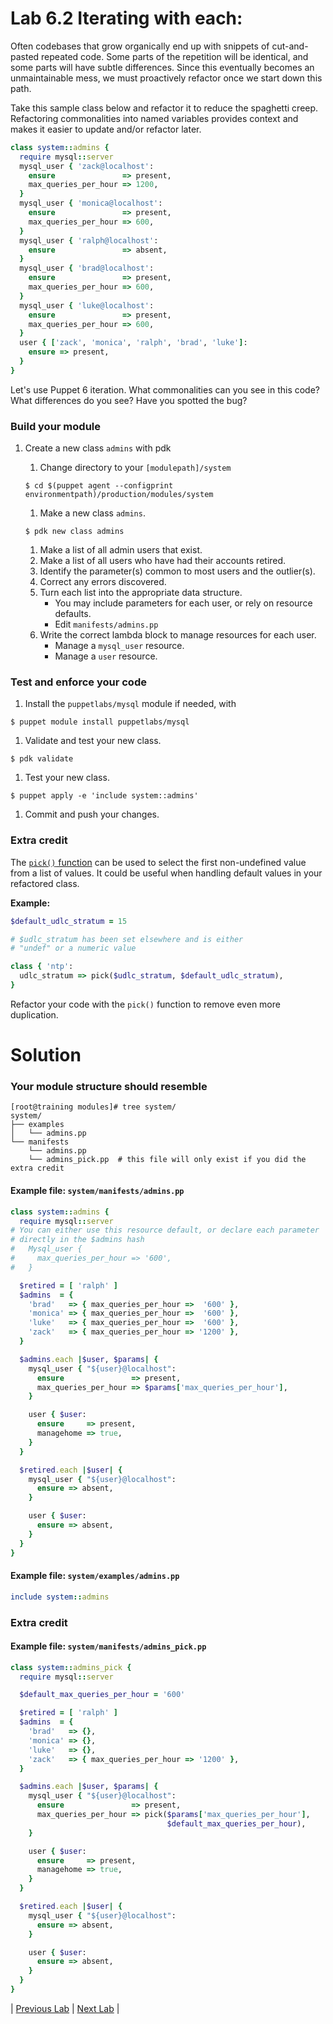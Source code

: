 # Lab 6.2 Iterating with each:

Often codebases that grow organically end up with snippets of cut-and-pasted repeated code. Some parts of the repetition will be identical, and some parts will have subtle differences. Since this eventually becomes an unmaintainable mess, we must proactively refactor once we start down this path.

Take this sample class below and refactor it to reduce the spaghetti creep. Refactoring commonalities into named variables provides context and makes it easier to update and/or refactor later.

```ruby
class system::admins {
  require mysql::server
  mysql_user { 'zack@localhost':
    ensure               => present,
    max_queries_per_hour => 1200,
  }
  mysql_user { 'monica@localhost':
    ensure               => present,
    max_queries_per_hour => 600,
  }
  mysql_user { 'ralph@localhost':
    ensure               => absent,
  }
  mysql_user { 'brad@localhost':
    ensure               => present,
    max_queries_per_hour => 600,
  }
  mysql_user { 'luke@localhost':
    ensure               => present,
    max_queries_per_hour => 600,
  }
  user { ['zack', 'monica', 'ralph', 'brad', 'luke']:
    ensure => present,
  }
}
```

Let's use Puppet 6 iteration. What commonalities can you see in this code? What differences do you see? Have you spotted the bug?

### Build your module
1. Create a new class `admins` with pdk
    1. Change directory to your `[modulepath]/system`

      ```$ cd $(puppet agent --configprint environmentpath)/production/modules/system```

    1. Make a new class `admins`.

      ```$ pdk new class admins```

    1. Make a list of all admin users that exist.
    1. Make a list of all users who have had their accounts retired.
    1. Identify the parameter(s) common to most users and the outlier(s).
    1. Correct any errors discovered.
    1. Turn each list into the appropriate data structure.
        * You may include parameters for each user, or rely on resource defaults.
        * Edit `manifests/admins.pp`
    1. Write the correct lambda block to manage resources for each user.
        * Manage a `mysql_user` resource.
        * Manage a `user` resource.

### Test and enforce your code

1. Install the `puppetlabs/mysql` module if needed, with

  ```$ puppet module install puppetlabs/mysql```

1. Validate and test your new class.

  ```$ pdk validate```

1. Test your new class.

  ```$ puppet apply -e 'include system::admins'```

1. Commit and push your changes.

### Extra credit

The [`pick()` function](https://forge.puppet.com/puppetlabs/stdlib#pick) can be used to select the first non-undefined value from a list of values. It could be useful when handling default values in your refactored class.

**Example:**

```ruby
$default_udlc_stratum = 15

# $udlc_stratum has been set elsewhere and is either
# "undef" or a numeric value

class { 'ntp':
  udlc_stratum => pick($udlc_stratum, $default_udlc_stratum),
}
```

Refactor your code with the `pick()` function to remove even more duplication.

# Solution

### Your module structure should resemble

```
[root@training modules]# tree system/
system/
├── examples
│   └── admins.pp
└── manifests
    └── admins.pp
    └── admins_pick.pp  # this file will only exist if you did the extra credit
```

#### Example file: `system/manifests/admins.pp`

```ruby
class system::admins {
  require mysql::server
# You can either use this resource default, or declare each parameter
# directly in the $admins hash
#   Mysql_user {
#     max_queries_per_hour => '600',
#   }

  $retired = [ 'ralph' ]
  $admins  = {
    'brad'   => { max_queries_per_hour =>  '600' },
    'monica' => { max_queries_per_hour =>  '600' },
    'luke'   => { max_queries_per_hour =>  '600' },
    'zack'   => { max_queries_per_hour => '1200' },
  }

  $admins.each |$user, $params| {
    mysql_user { "${user}@localhost":
      ensure               => present,
      max_queries_per_hour => $params['max_queries_per_hour'],
    }

    user { $user:
      ensure     => present,
      managehome => true,
    }
  }

  $retired.each |$user| {
    mysql_user { "${user}@localhost":
      ensure => absent,
    }

    user { $user:
      ensure => absent,
    }
  }
}
```

#### Example file: `system/examples/admins.pp`

```ruby
include system::admins
```

### Extra credit

#### Example file: `system/manifests/admins_pick.pp`

```ruby
class system::admins_pick {
  require mysql::server

  $default_max_queries_per_hour = '600'

  $retired = [ 'ralph' ]
  $admins  = {
    'brad'   => {},
    'monica' => {},
    'luke'   => {},
    'zack'   => { max_queries_per_hour => '1200' },
  }

  $admins.each |$user, $params| {
    mysql_user { "${user}@localhost":
      ensure               => present,
      max_queries_per_hour => pick($params['max_queries_per_hour'],
                                   $default_max_queries_per_hour),
    }

    user { $user:
      ensure     => present,
      managehome => true,
    }
  }

  $retired.each |$user| {
    mysql_user { "${user}@localhost":
      ensure => absent,
    }

    user { $user:
      ensure => absent,
    }
  }
}
```

|  [Previous Lab](../lab-06.1-Validating-parameters)  |  [Next Lab](../lab-07.1-Ordering-methods)  |